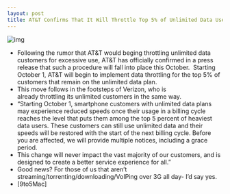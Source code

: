 ```yaml
---
layout: post
title: AT&T Confirms That It Will Throttle Top 5% of Unlimited Data Users Starting October 1st
---
```

![img](http://media.idownloadblog.com/wp-content/uploads/2011/07/attdata.jpeg)
* Following the rumor that AT&T would beging throttling unlimited data customers for excessive use, AT&T has officially confirmed in a press release that such a procedure will fall into place this October.  Starting October 1, AT&T will begin to implement data throttling for the top 5% of customers that remain on the unlimited data plan.
* This move follows in the footsteps of Verizon, who is already throttling its unlimited customers in the same way.
* “Starting October 1, smartphone customers with unlimited data plans may experience reduced speeds once their usage in a billing cycle reaches the level that puts them among the top 5 percent of heaviest data users. These customers can still use unlimited data and their speeds will be restored with the start of the next billing cycle. Before you are affected, we will provide multiple notices, including a grace period.
* This change will never impact the vast majority of our customers, and is designed to create a better service experience for all.”
* Good news? For those of us that aren’t streaming/torrenting/downloading/VoIPing over 3G all day- I’d say yes.
* [9to5Mac]

